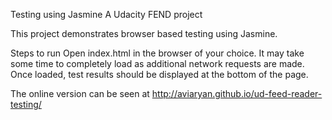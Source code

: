 Testing using Jasmine
A Udacity FEND project

This project demonstrates browser based testing using Jasmine.

Steps to run
Open index.html in the browser of your choice. It may take some time to completely load as additional network requests are made. Once loaded, test results should be displayed at the bottom of the page.

The online version can be seen at http://aviaryan.github.io/ud-feed-reader-testing/
